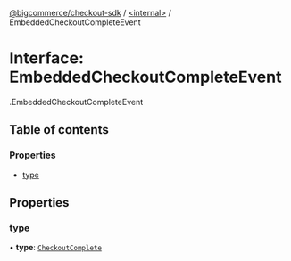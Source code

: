 [@bigcommerce/checkout-sdk](../README.md) / [<internal\>](../modules/internal_.md) / EmbeddedCheckoutCompleteEvent

# Interface: EmbeddedCheckoutCompleteEvent

[<internal>](../modules/internal_.md).EmbeddedCheckoutCompleteEvent

## Table of contents

### Properties

- [type](internal_.EmbeddedCheckoutCompleteEvent.md#type)

## Properties

### type

• **type**: [`CheckoutComplete`](../modules/internal_.md#checkoutcomplete)
